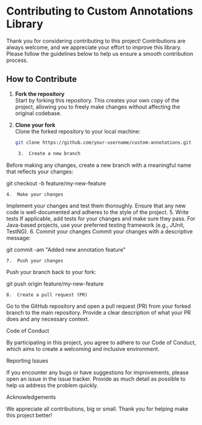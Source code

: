 # Contributing to Custom Annotations Library

Thank you for considering contributing to this project! Contributions are always welcome, and we appreciate your effort to improve this library. Please follow the guidelines below to help us ensure a smooth contribution process.

## How to Contribute

1. **Fork the repository**  
   Start by forking this repository. This creates your own copy of the project, allowing you to freely make changes without affecting the original codebase.

2. **Clone your fork**  
   Clone the forked repository to your local machine:
   ```bash
   git clone https://github.com/your-username/custom-annotations.git

	3.	Create a new branch
Before making any changes, create a new branch with a meaningful name that reflects your changes:

git checkout -b feature/my-new-feature


	4.	Make your changes
Implement your changes and test them thoroughly. Ensure that any new code is well-documented and adheres to the style of the project.
5.	Write tests
If applicable, add tests for your changes and make sure they pass. For Java-based projects, use your preferred testing framework (e.g., JUnit, TestNG).
6.	Commit your changes
Commit your changes with a descriptive message:

git commit -am "Added new annotation feature"


	7.	Push your changes
Push your branch back to your fork:

git push origin feature/my-new-feature


	8.	Create a pull request (PR)
Go to the GitHub repository and open a pull request (PR) from your forked branch to the main repository. Provide a clear description of what your PR does and any necessary context.

Code of Conduct

By participating in this project, you agree to adhere to our Code of Conduct, which aims to create a welcoming and inclusive environment.

Reporting Issues

If you encounter any bugs or have suggestions for improvements, please open an issue in the issue tracker. Provide as much detail as possible to help us address the problem quickly.

Acknowledgements

We appreciate all contributions, big or small. Thank you for helping make this project better!